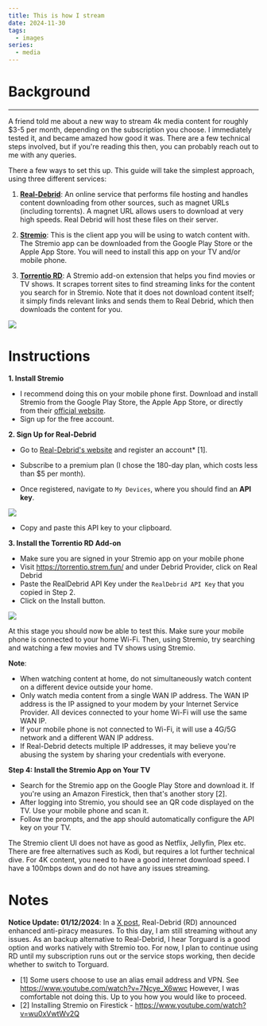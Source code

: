 ```yaml
---
title: This is how I stream
date: 2024-11-30
tags:
  - images
series:
  - media
---
```

# Background 


---

A friend told me about a new way to stream 4k media content for roughly $3-5 per month, depending on the subscription you choose. I immediately tested it, and became amazed how good it was. There are a few technical steps involved, but if you're reading this then, you can probably reach out to me with any queries. 

There a few ways to set this up. This guide will take the simplest approach, using three different services:

1. **[Real-Debrid](https://real-debrid.com)**: An online service that performs file hosting and handles content downloading from other sources, such as magnet URLs (including torrents). A magnet URL allows users to download at very high speeds. Real Debrid will host these files on their server.
    
2. **[Stremio](https://www.stremio.com)**: This is the client app you will be using to watch content with. The Stremio app can be downloaded from the Google Play Store or the Apple App Store. You will need to install this app on your TV and/or mobile phone.
    
3. **[Torrentio RD](https://torrentio.strem.fun/)**: A Stremio add-on extension that helps you find movies or TV shows. It scrapes torrent sites to find streaming links for the content you search for in Stremio. Note that it does not download content itself; it simply finds relevant links and sends them to Real Debrid, which then downloads the content for you.
   
![](https://imjeremy.com/projects/images/stremioRd.png)


# Instructions

 **1. Install Stremio**

- I recommend doing this on your mobile phone first. Download and install Stremio from the Google Play Store, the Apple App Store, or directly from their [official website](https://www.stremio.com/).
- Sign up for the free account.

 **2. Sign Up for Real-Debrid**

- Go to [Real-Debrid's website](https://real-debrid.com/) and register an account* [1].

- Subscribe to a premium plan (I chose the 180-day plan, which costs less than $5 per month).

- Once registered, navigate to `My Devices`, where you should find an **API key**.

![](https://imjeremy.com/projects/images/thisishowistream-realdebrid.png)


- Copy and paste this API key to your clipboard.
    

 **3. Install the Torrentio RD Add-on**

- Make sure you are signed in your Stremio app on your mobile phone
- Visit https://torrentio.strem.fun/ and under Debrid Provider, click on Real Debrid
- Paste the RealDebrid API Key under the `RealDebrid API Key` that you copied in Step 2.
- Click on the Install button.


![](https://imjeremy.com/projects/images/torrentio.png)

At this stage you should now be able to test this. Make sure your mobile phone is connected to your home Wi-Fi. Then, using Stremio, try searching and watching a few movies and TV shows using Stremio. 

 **Note**: 
-  When watching content at home, do not simultaneously watch content on a different device outside your home.
- Only watch media content from a single WAN IP address. The WAN IP address is the IP assigned to your modem by your Internet Service Provider. All devices connected to your home Wi-Fi will use the same WAN IP. 
- If your mobile phone is not connected to Wi-Fi, it will use a 4G/5G network and a different WAN IP address. 
- If Real-Debrid detects multiple IP addresses, it may believe you're abusing the system by sharing your credentials with everyone.

 **Step 4: Install the Stremio App on Your TV**

- Search for the Stremio app on the Google Play Store and download it. If you're using an Amazon Firestick, then that's another story [2].
- After logging into Stremio, you should see an QR code displayed on the TV. Use your mobile phone and scan it.
- Follow the prompts, and the app should automatically configure the API key on your TV.

The Stremio client UI does not have as good as Netflix, Jellyfin, Plex etc. There are free alternatives such as Kodi, but requires a lot further technical dive. For 4K content, you need to have a good internet download speed. I have a 100mbps down and do not have any issues streaming.
# Notes

**Notice Update: 01/12/2024**: In a [X post](https://x.com/realdebrid/status/1859673163681960169?s=46&t=v7hlI5j-ie2ub28ChSkAKw), Real-Debrid (RD) announced enhanced anti-piracy measures. To this day, I am still streaming without any issues. As an backup alternative to Real-Debrid, I hear Torguard is a good option and works natively with Stremio too. For now, I plan to continue using RD until my subscription runs out or the service stops working, then decide whether to switch to Torguard.


- [1] Some users choose to use an alias email address and VPN. See https://www.youtube.com/watch?v=7Ncye_X6wwc However, I was comfortable not doing this. Up to you how you would like to proceed.
- [2] Installing Stremio on Firestick - https://www.youtube.com/watch?v=wu0xVwtWv2Q
